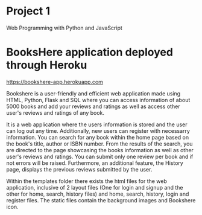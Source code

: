 # Project 1

Web Programming with Python and JavaScript

# BooksHere application deployed through Heroku
https://bookshere-app.herokuapp.com

Bookshere is a user-friendly and efficient web application made using HTML, Python, Flask and SQL where you can access information of about 5000 books and add your reviews and ratings as well as access other user's reviews and ratings of any book. 

It is a web application where the users information is stored and the user can log out any time. Additionally, new users can register with necessarry information. You can search for any book within the home page based on the book's title, author or ISBN number. From the results of the search, you are directed to the page showcasing the books information as well as other user's reviews and ratings. You can submit only one review per book and if not errors will be raised. Furthermore, an additional feature, the History page, displays the previous reviews submitted by the user. 

Within the templates folder there exists the html files for the web application, inclusive of 2 layout files (One for login and signup and the other for home, search, history files) and home, search, history, login and register files. The static files contain the background images and Bookshere icon. 
